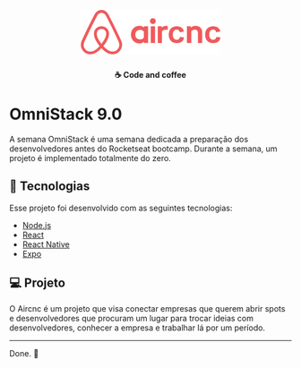 <h1 align="center">
    <img alt="Aircnc" title="#delicinha" src="images/logo.png" width="250px" />
</h1>

<h4 align="center">
  ☕ Code and coffee
</h4>

# OmniStack 9.0

A semana OmniStack é uma semana dedicada a preparação dos desenvolvedores antes do Rocketseat bootcamp. Durante a semana, um projeto é implementado totalmente do zero.

## :rocket: Tecnologias

Esse projeto foi desenvolvido com as seguintes tecnologias:

- [Node.js](https://nodejs.org/en/)
- [React](https://reactjs.org)
- [React Native](https://facebook.github.io/react-native/)
- [Expo](https://expo.io/)

## 💻 Projeto

O Aircnc é um projeto que visa conectar empresas que querem abrir spots e desenvolvedores que procuram um lugar para trocar ideias com desenvolvedores, conhecer a empresa e trabalhar lá por um período.

---

Done. :wave: